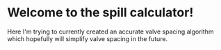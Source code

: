 # Welcome to the spill calculator!

Here I'm trying to currently created an accurate valve spacing algorithm which hopefully will simplify valve spacing in the future. 

